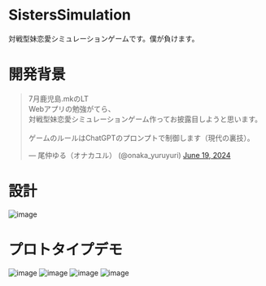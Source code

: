 # SistersSimulation
対戦型妹恋愛シミュレーションゲームです。僕が負けます。

# 開発背景
<blockquote class="twitter-tweet"><p lang="ja" dir="ltr">7月鹿児島.mkのLT<br>Webアプリの勉強がてら、<br>対戦型妹恋愛シミュレーションゲーム作ってお披露目しようと思います。<br><br>ゲームのルールはChatGPTのプロンプトで制御します（現代の裏技）。</p>&mdash; 尾仲ゆる（オナカユル） (@onaka_yuruyuri) <a href="https://twitter.com/onaka_yuruyuri/status/1803357826917736542?ref_src=twsrc%5Etfw">June 19, 2024</a></blockquote> <script async src="https://platform.twitter.com/widgets.js" charset="utf-8"></script>

# 設計
![image](https://github.com/onaka-yurusugi/SistersSimulation/assets/36509859/7401113a-596d-470f-b44b-93d7b585598c)

# プロトタイプデモ
![image](https://github.com/onaka-yurusugi/SistersSimulation/assets/36509859/71e562e3-8dd6-44c0-8ed8-6d78d50831d9)
![image](https://github.com/onaka-yurusugi/SistersSimulation/assets/36509859/8f7f2608-5002-43a3-92d8-a0fdc9b6a941)
![image](https://github.com/onaka-yurusugi/SistersSimulation/assets/36509859/72e5464d-2941-4c3c-9b7c-3388f44e81c1)
![image](https://github.com/onaka-yurusugi/SistersSimulation/assets/36509859/7eb8c914-416b-42b1-965a-1bda956990ce)
